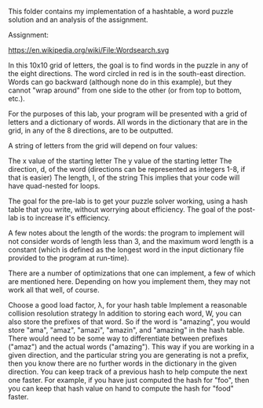 This folder contains my implementation of a hashtable, a word puzzle solution and an analysis of the assignment.

Assignment:

https://en.wikipedia.org/wiki/File:Wordsearch.svg

In this 10x10 grid of letters, the goal is to find words in the puzzle in any of the eight directions. The word circled in red is in the south-east direction. Words can go backward (although none do in this example), but they cannot "wrap around" from one side to the other (or from top to bottom, etc.).

For the purposes of this lab, your program will be presented with a grid of letters and a dictionary of words. All words in the dictionary that are in the grid, in any of the 8 directions, are to be outputted.

A string of letters from the grid will depend on four values:

The x value of the starting letter
The y value of the starting letter
The direction, d, of the word (directions can be represented as integers 1-8, if that is easier)
The length, l, of the string
This implies that your code will have quad-nested for loops.

The goal for the pre-lab is to get your puzzle solver working, using a hash table that you write, without worrying about efficiency. The goal of the post-lab is to increase it's efficiency.

A few notes about the length of the words: the program to implement will not consider words of length less than 3, and the maximum word length is a constant (which is defined as the longest word in the input dictionary file provided to the program at run-time).

There are a number of optimizations that one can implement, a few of which are mentioned here. Depending on how you implement them, they may not work all that well, of course.

Choose a good load factor, λ, for your hash table
Implement a reasonable collision resolution strategy
In addition to storing each word, W, you can also store the prefixes of that word. So if the word is "amazing", you would store "ama", "amaz", "amazi", "amazin", and "amazing" in the hash table. There would need to be some way to differentiate between prefixes ("amaz") and the actual words ("amazing"). This way if you are working in a given direction, and the particular string you are generating is not a prefix, then you know there are no further words in the dictionary in the given direction.
You can keep track of a previous hash to help compute the next one faster. For example, if you have just computed the hash for "foo", then you can keep that hash value on hand to compute the hash for "food" faster.
